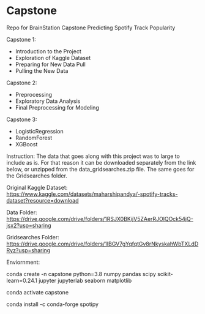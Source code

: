 # Capstone
Repo for BrainStation Capstone
Predicting Spotify Track Popularity 

Capstone 1:

- Introduction to the Project
- Exploration of Kaggle Dataset
- Preparing for New Data Pull
- Pulling the New Data

Capstone 2:

- Preprocessing
- Exploratory Data Analysis
- Final Preprocessing for Modeling 

Capstone 3:

- LogisticRegression
- RandomForest
- XGBoost

Instruction: 
The data that goes along with this project was to large to include as is. For that reason it can be downloaded separately from the link below,
or unzipped from the data_gridsearches.zip file. The same goes for the Gridsearches folder.

Original Kaggle Dataset: https://www.kaggle.com/datasets/maharshipandya/-spotify-tracks-dataset?resource=download 

Data Folder: https://drive.google.com/drive/folders/1RSJX0BKijV5ZAerRJOlQOck54jQ-jsx2?usp=sharing

Gridsearches Folder: https://drive.google.com/drive/folders/1IBGV7gYqfqtGv8rNkyskahWbTXLdDRyz?usp=sharing

Enviornment:

conda create -n capstone python=3.8 numpy pandas scipy scikit-learn=0.24.1 jupyter jupyterlab seaborn matplotlib

conda activate capstone

conda install -c conda-forge spotipy
